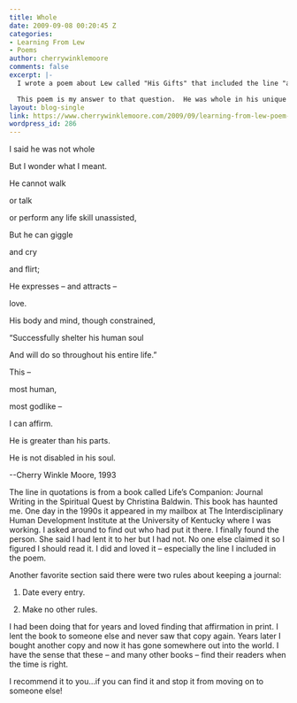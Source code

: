 ```yaml
---
title: Whole
date: 2009-09-08 00:20:45 Z
categories:
- Learning From Lew
- Poems
author: cherrywinklemoore
comments: false
excerpt: |-
  I wrote a poem about Lew called "His Gifts" that included the line "all of these gifts I would gladly exchange for a whole son." Then I had to think about what in the world THAT meant.  He filled my life in so many ways.  He had challenges and maybe even "deficits" but so often he was a joy to me.

  This poem is my answer to that question.  He was whole in his unique way.
layout: blog-single
link: https://www.cherrywinklemoore.com/2009/09/learning-from-lew-poem-whole/
wordpress_id: 286
---
```


I said he was not whole

But I wonder what I meant.

He cannot walk

or talk

or perform any life skill unassisted,

But he can giggle

and cry

and flirt;

He expresses – and attracts –

love.

His body and mind, though constrained,

“Successfully shelter his human soul

And will do so throughout his entire life.”

This –

most human,

most godlike –

I can affirm.

He is greater than his parts.

He is not disabled in his soul.

--Cherry Winkle Moore, 1993

The line in quotations is from a book called Life’s Companion: Journal Writing in the Spiritual Quest by Christina Baldwin. This book has haunted me. One day in the 1990s it appeared in my mailbox at The Interdisciplinary Human Development Institute at the University of Kentucky where I was working. I asked around to find out who had put it there. I finally found the person. She said I had lent it to her but I had not. No one else claimed it so I figured I should read it. I did and loved it – especially the line I included in the poem.

Another favorite section said there were two rules about keeping a journal:

1. Date every entry.

2. Make no other rules.

I had been doing that for years and loved finding that affirmation in print. I lent the book to someone else and never saw that copy again. Years later I bought another copy and now it has gone somewhere out into the world. I have the sense that these – and many other books – find their readers when the time is right.

I recommend it to you…if you can find it and stop it from moving on to someone else!
